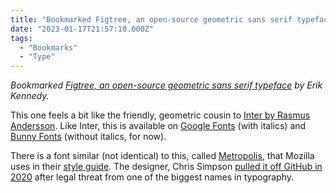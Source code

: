 ```yaml
---
title: "Bookmarked Figtree, an open-source geometric sans serif typeface ..."
date: "2023-01-17T21:57:10.000Z"
tags: 
  - "Bookmarks"
  - "Type"
---
```


_Bookmarked [Figtree, an open-source geometric sans serif typeface](https://github.com/erikdkennedy/figtree) by Erik Kennedy._

This one feels a bit like the friendly, geometric cousin to [Inter by Rasmus Andersson](https://rsms.me/inter/). Like Inter, this is available on [Google Fonts](https://fonts.google.com/specimen/Figtree) (with italics) and [Bunny Fonts](https://fonts.bunny.net/family/figtree) (without italics, for now).

There is a font similar (not identical) to this, called [Metropolis](https://fontsarena.com/metropolis-by-chris-simpson/), that Mozilla uses in their [style guide](https://protocol.mozilla.org/docs/fundamentals/typography.html). The designer, Chris Simpson [pulled it off GitHub in 2020](https://discourse.mozilla.org/t/metropolis-font-repo-missing/69415/3) after legal threat from one of the biggest names in typography.
